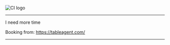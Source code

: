 ![CI logo](https://codeinstitute.s3.amazonaws.com/fullstack/ci_logo_small.png)

***
I need more time

Booking from:
https://tableagent.com/
***